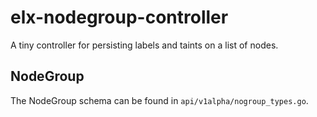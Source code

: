 # elx-nodegroup-controller

A tiny controller for persisting labels and taints on a list of nodes.

## NodeGroup

The NodeGroup schema can be found in `api/v1alpha/nogroup_types.go`.
